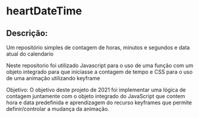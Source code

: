 # heartDateTime


<h2> Descrição: </h2> 


<p>
Um repositório simples de contagem de horas, minutos e segundos e data atual do calendario

Neste repositorio foi utilizado Javascript para o uso de uma função com um objeto integrado para que iniciasse a contagem de tempo 
 e CSS para o uso de uma animação utilizando keyframe


Objetivo:
O objetivo deste projeto de 2021 foi implementar uma lógica de contagem juntamente com o objeto integrado do JavaScript que
contem hora e data predefinida e aprendizagem do recurso keyframes que permite definir/controlar a mudança da animação.
<p>


